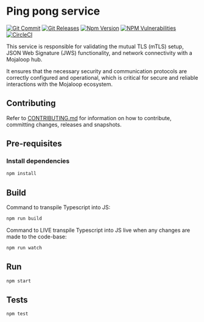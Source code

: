 # Ping pong service

[![Git Commit](https://img.shields.io/github/last-commit/mojaloop/ping-pong-svc.svg?style=flat)](https://github.com/mojaloop/ping-pong-svc/commits/master)
[![Git Releases](https://img.shields.io/github/release/mojaloop/ping-pong-svc.svg?style=flat)](https://github.com/mojaloop/ping-pong-svc/releases)
[![Npm Version](https://img.shields.io/npm/v/@mojaloop/ping-pong-svc.svg?style=flat)](https://www.npmjs.com/package/@mojaloop/ping-pong-svc)
[![NPM Vulnerabilities](https://img.shields.io/snyk/vulnerabilities/npm/@mojaloop/ping-pong-svc.svg?style=flat)](https://www.npmjs.com/package/@mojaloop/ping-pong-svc)
[![CircleCI](https://circleci.com/gh/mojaloop/ping-pong-svc.svg?style=svg)](https://circleci.com/gh/mojaloop/ping-pong-svc)

This service is responsible for validating the mutual TLS (mTLS) setup,
JSON Web Signature (JWS) functionality, and network connectivity with a Mojaloop hub.

It ensures that the necessary security and communication protocols are correctly
configured and operational, which is critical for secure and reliable interactions
with the Mojaloop ecosystem.

## Contributing

Refer to [CONTRIBUTING.md](./CONTRIBUTING.md) for information on how to contribute, committing changes, releases and snapshots.

## Pre-requisites

### Install dependencies

```bash
npm install
```

## Build

Command to transpile Typescript into JS:

```bash
npm run build
```

Command to LIVE transpile Typescript into JS live when any changes are made to the code-base:

```bash
npm run watch
```

## Run

```bash
npm start
```

## Tests

```bash
npm test
```
